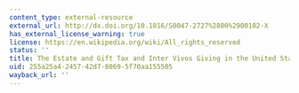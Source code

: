 ```yaml
---
content_type: external-resource
external_url: http://dx.doi.org/10.1016/S0047-2727%2800%2900102-X
has_external_license_warning: true
license: https://en.wikipedia.org/wiki/All_rights_reserved
status: ''
title: The Estate and Gift Tax and Inter Vivos Giving in the United States
uid: 255a25a4-2457-42d7-8069-5f70aa155505
wayback_url: ''
---
```

